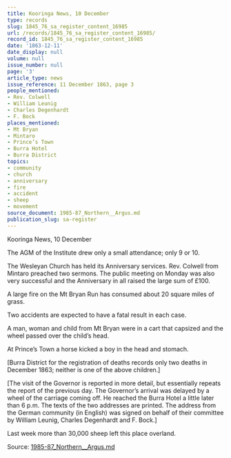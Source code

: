 ```yaml
---
title: Kooringa News, 10 December
type: records
slug: 1845_76_sa_register_content_16985
url: /records/1845_76_sa_register_content_16985/
record_id: 1845_76_sa_register_content_16985
date: '1863-12-11'
date_display: null
volume: null
issue_number: null
page: '3'
article_type: news
issue_reference: 11 December 1863, page 3
people_mentioned:
- Rev. Colwell
- William Leunig
- Charles Degenhardt
- F. Bock
places_mentioned:
- Mt Bryan
- Mintaro
- Prince’s Town
- Burra Hotel
- Burra District
topics:
- community
- church
- anniversary
- fire
- accident
- sheep
- movement
source_document: 1985-87_Northern__Argus.md
publication_slug: sa-register
---
```


Kooringa News, 10 December

The AGM of the Institute drew only a small attendance; only 9 or 10.

The Wesleyan Church has held its Anniversary services.  Rev. Colwell from Mintaro preached two sermons.  The public meeting on Monday was also very successful and the Anniversary in all raised the large sum of £100.

A large fire on the Mt Bryan Run has consumed about 20 square miles of grass.

Two accidents are expected to have a fatal result in each case.

A man, woman and child from Mt Bryan were in a cart that capsized and the wheel passed over the child’s head.

At Prince’s Town a horse kicked a boy in the head and stomach.

[Burra District for the registration of deaths records only two deaths in December 1863; neither is one of the above children.]

[The visit of the Governor is reported in more detail, but essentially repeats the report of the previous day.  The Governor’s arrival was delayed by a wheel of the carriage coming off.  He reached the Burra Hotel a little later than 6 p.m.  The texts of the two addresses are printed.  The address from the German community (in English) was signed on behalf of their committee by William Leunig, Charles Degenhardt and F. Bock.]

Last week more than 30,000 sheep left this place overland.

Source: [1985-87_Northern__Argus.md](/downloads/markdown/1985-87_Northern__Argus.md)

